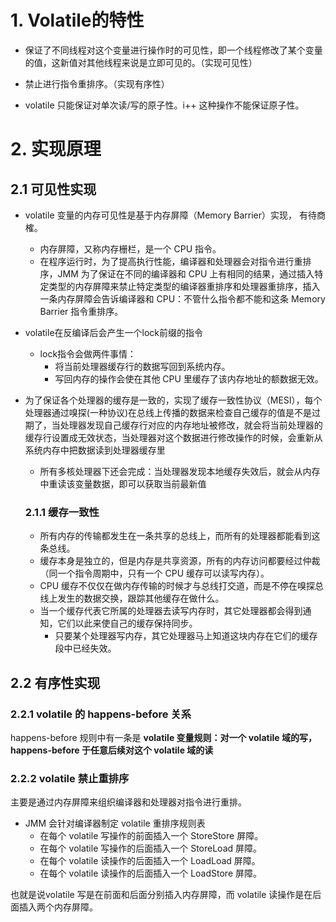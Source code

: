 # 1. Volatile的特性

- 保证了不同线程对这个变量进行操作时的可见性，即一个线程修改了某个变量的值，这新值对其他线程来说是立即可见的。（实现可见性）

- 禁止进行指令重排序。（实现有序性）

- volatile 只能保证对单次读/写的原子性。i++ 这种操作不能保证原子性。



# 2. 实现原理

## 2.1 可见性实现

- volatile 变量的内存可见性是基于内存屏障（Memory Barrier）实现， 有待商榷。

  - 内存屏障，又称内存栅栏，是一个 CPU 指令。
  - 在程序运行时，为了提高执行性能，编译器和处理器会对指令进行重排序，JMM 为了保证在不同的编译器和 CPU 上有相同的结果，通过插入特定类型的内存屏障来禁止特定类型的编译器重排序和处理器重排序，插入一条内存屏障会告诉编译器和 CPU：不管什么指令都不能和这条 Memory Barrier 指令重排序。

- volatile在反编译后会产生一个lock前缀的指令

  - lock指令会做两件事情：
    - 将当前处理器缓存行的数据写回到系统内存。
    - 写回内存的操作会使在其他 CPU 里缓存了该内存地址的额数据无效。

- 为了保证各个处理器的缓存是一致的，实现了缓存一致性协议（MESI），每个处理器通过嗅探(一种协议)在总线上传播的数据来检查自己缓存的值是不是过期了，当处理器发现自己缓存行对应的内存地址被修改，就会将当前处理器的缓存行设置成无效状态，当处理器对这个数据进行修改操作的时候，会重新从系统内存中把数据读到处理器缓存里

  - 所有多核处理器下还会完成：当处理器发现本地缓存失效后，就会从内存中重读该变量数据，即可以获取当前最新值

  

  ### 2.1.1 缓存一致性

  - 所有内存的传输都发生在一条共享的总线上，而所有的处理器都能看到这条总线。
  - 缓存本身是独立的，但是内存是共享资源，所有的内存访问都要经过仲裁（同一个指令周期中，只有一个 CPU 缓存可以读写内存）。
  - CPU 缓存不仅仅在做内存传输的时候才与总线打交道，而是不停在嗅探总线上发生的数据交换，跟踪其他缓存在做什么。
  - 当一个缓存代表它所属的处理器去读写内存时，其它处理器都会得到通知，它们以此来使自己的缓存保持同步。
    - 只要某个处理器写内存，其它处理器马上知道这块内存在它们的缓存段中已经失效。

## 2.2 有序性实现

### 2.2.1 volatile 的 happens-before 关系

happens-before 规则中有一条是 **volatile 变量规则：对一个 volatile 域的写，happens-before 于任意后续对这个 volatile 域的读**

### 2.2.2 volatile 禁止重排序

主要是通过内存屏障来组织编译器和处理器对指令进行重排。

- JMM 会针对编译器制定 volatile 重排序规则表
  - 在每个 volatile 写操作的前面插入一个 StoreStore 屏障。
  - 在每个 volatile 写操作的后面插入一个 StoreLoad 屏障。
  - 在每个 volatile 读操作的后面插入一个 LoadLoad 屏障。
  - 在每个 volatile 读操作的后面插入一个 LoadStore 屏障。

也就是说volatile 写是在前面和后面分别插入内存屏障，而 volatile 读操作是在后面插入两个内存屏障。

